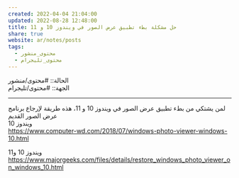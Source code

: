 ```yaml
---  
created: 2022-04-04 21:04:00  
updated: 2022-08-28 12:48:00  
title: حل مشكلة بطء تطبيق عرض الصور في ويندوز 10 و 11  
share: true  
website: ar/notes/posts  
tags:  
  - محتوى_منشور  
  - محتوى_تليجرام  
---  
```

  
  
الحالة:: #محتوى/منشور  
الجهة:: #محتوى/تليجرام  
  
---  
  
لمن يشتكي من بطء تطبيق عرض الصور في ويندوز 10 و 11، هذه طريقة لإرجاع برنامج عرض الصور القديم  
ويندوز 10  
<https://www.computer-wd.com/2018/07/windows-photo-viewer-windows-10.html>  
  
ويندوز 10 و11  
<https://www.majorgeeks.com/files/details/restore_windows_photo_viewer_on_windows_10.html>  
